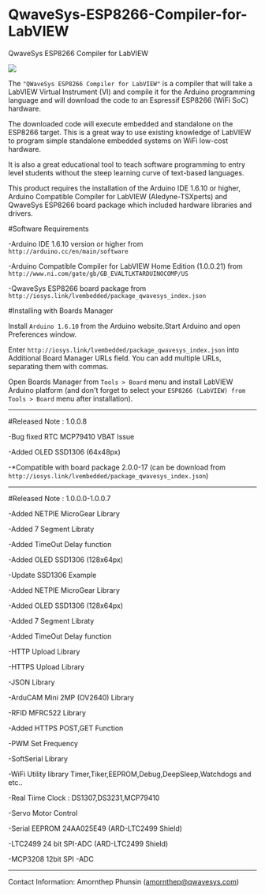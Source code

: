 # QwaveSys-ESP8266-Compiler-for-LabVIEW
QwaveSys ESP8266 Compiler for LabVIEW

![](http://iosys.link/tmp_pics/esp.png)

The `"QWaveSys ESP8266 Compiler for LabVIEW"`  is a compiler that will take a LabVIEW Virtual Instrument (VI) and compile it for the Arduino programming language and will download the code to an  Espressif ESP8266 (WiFi SoC) hardware.  

The downloaded code will execute embedded and standalone on the ESP8266 target.  This is a great way to use existing knowledge of LabVIEW to program simple standalone embedded systems on WiFi low-cost hardware.  

It is also a great educational tool to teach software programming to entry level students without the steep learning curve of text-based languages.

This product requires the installation of the Arduino IDE 1.6.10 or higher, Arduino Compatible Compiler for LabVIEW (Aledyne-TSXperts) and QwaveSys ESP8266 board package which included hardware libraries and drivers.  

#Software Requirements

-Arduino IDE 1.6.10 version or higher from `http://arduino.cc/en/main/software`

-Arduino Compatible Compiler for LabVIEW Home Edition (1.0.0.21) from `http://www.ni.com/gate/gb/GB_EVALTLKTARDUINOCOMP/US`

-QwaveSys ESP8266 board package from  `http://iosys.link/lvembedded/package_qwavesys_index.json`

#Installing with Boards Manager

Install `Arduino 1.6.10` from the Arduino website.Start Arduino and open Preferences window.

Enter `http://iosys.link/lvembedded/package_qwavesys_index.json` into Additional Board Manager URLs field. You can add multiple URLs, separating them with commas.

Open Boards Manager from `Tools > Board` menu and install LabVIEW Arduino platform (and don't forget to select your `ESP8266 (LabVIEW) from Tools > Board` menu after installation).

-----------------------------------------------
#Released Note : 1.0.0.8

-Bug fixed RTC MCP79410 VBAT Issue

-Added OLED SSD1306 (64x48px)

-*Compatible with board package 2.0.0-17 (can be download from `http://iosys.link/lvembedded/package_qwavesys_index.json`)

-----------------------------------------------

#Released Note : 1.0.0.0-1.0.0.7

-Added NETPIE MicroGear Library

-Added 7 Segment Libraty

-Added TimeOut Delay function

-Added OLED SSD1306 (128x64px)

-Update SSD1306 Example 

-Added NETPIE MicroGear Library

-Added OLED SSD1306 (128x64px)

-Added 7 Segment Libraty

-Added TimeOut Delay function

-HTTP Upload Library

-HTTPS Upload Library

-JSON Library

-ArduCAM Mini 2MP (OV2640) Library

-RFID MFRC522 Library

-Added HTTPS POST,GET Function

-PWM Set Frequency

-SoftSerial Library

-WiFi Utility library Timer,Tiker,EEPROM,Debug,DeepSleep,Watchdogs and etc..

-Real Tiime Clock : DS1307,DS3231,MCP79410

-Servo Motor Control

-Serial EEPROM 24AA025E49 (ARD-LTC2499 Shield)

-LTC2499 24 bit SPI-ADC (ARD-LTC2499 Shield)

-MCP3208 12bit SPI -ADC

-----------------------------------------------

Contact Information: Amornthep Phunsin (amornthep@qwavesys.com)

